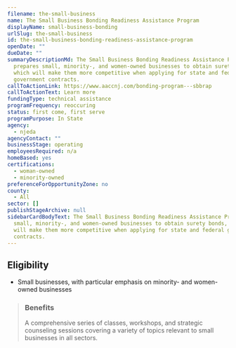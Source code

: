```yaml
---
filename: the-small-business
name: The Small Business Bonding Readiness Assistance Program
displayName: small-business-bonding
urlSlug: the-small-business
id: the-small-business-bonding-readiness-assistance-program
openDate: ""
dueDate: ""
summaryDescriptionMd: The Small Business Bonding Readiness Assistance Program
  prepares small, minority-, and women-owned businesses to obtain surety bonds,
  which will make them more competitive when applying for state and federal
  government contracts.
callToActionLink: https://www.aaccnj.com/bonding-program---sbbrap
callToActionText: Learn more
fundingType: technical assistance
programFrequency: reoccuring
status: first come, first serve
programPurpose: In State
agency:
  - njeda
agencyContact: ""
businessStage: operating
employeesRequired: n/a
homeBased: yes
certifications:
  - woman-owned
  - minority-owned
preferenceForOpportunityZone: no
county:
  - All
sector: []
publishStageArchive: null
sidebarCardBodyText: The Small Business Bonding Readiness Assistance Program prepares
  small, minority-, and women-owned businesses to obtain surety bonds, which
  will make them more competitive when applying for state and federal government
  contracts.
---
```


## Eligibility

- Small businesses, with particular emphasis on minority- and women-owned businesses

> ### Benefits
>
> A comprehensive series of classes, workshops, and strategic counseling sessions covering a variety of topics relevant to small businesses in all sectors.
